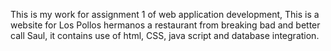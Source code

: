 
This is my work for assignment 1 of web application development, This is a website for Los Pollos hermanos a restaurant from breaking bad and better call Saul, it contains use of html, CSS, java script and database integration.
